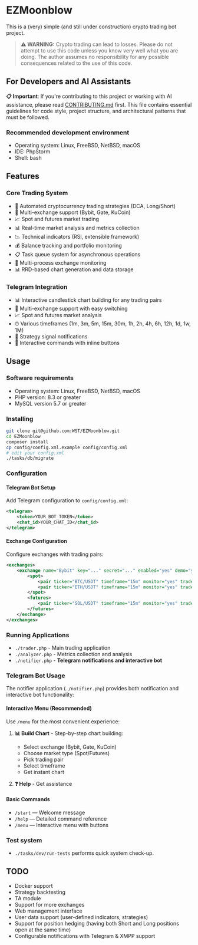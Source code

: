 # EZMoonblow

This is a (very) simple (and still under construction) crypto trading bot project.

> **⚠️ WARNING:** Crypto trading  can lead to losses. Please do not attempt to use this code unless you know very well what you are doing. The author assumes no responsibility for any possible consequences related to the use of this code. 

## For Developers and AI Assistants

**📋 Important**: If you're contributing to this project or working with AI assistance, please read [CONTRIBUTING.md](CONTRIBUTING.md) first. This file contains essential guidelines for code style, project structure, and architectural patterns that must be followed.

### Recommended development environment

* Operating system: Linux, FreeBSD, NetBSD, macOS
* IDE: PhpStorm
* Shell: bash

## Features

### Core Trading System
- 🤖 Automated cryptocurrency trading strategies (DCA, Long/Short)
- 🏢 Multi-exchange support (Bybit, Gate, KuCoin)
- 📈 Spot and futures market trading
- 📊 Real-time market analysis and metrics collection
- 📉 Technical indicators (RSI, extensible framework)
- 💰 Balance tracking and portfolio monitoring
- 📋 Task queue system for asynchronous operations
- 🔄 Multi-process exchange monitoring
- 📊 RRD-based chart generation and data storage

### Telegram Integration
- 📊 Interactive candlestick chart building for any trading pairs
- 🏢 Multi-exchange support with easy switching
- 📈 Spot and futures market analysis
- ⏰ Various timeframes (1m, 3m, 5m, 15m, 30m, 1h, 2h, 4h, 6h, 12h, 1d, 1w, 1M)
- 🔔 Strategy signal notifications
- 💬 Interactive commands with inline buttons

## Usage

### Software requirements

* Operating system: Linux, FreeBSD, NetBSD, macOS
* PHP version: 8.3 or greater
* MySQL version 5.7 or greater

### Installing

```bash
git clone git@github.com:WST/EZMoonblow.git
cd EZMoonblow
composer install
cp config/config.xml.example config/config.xml
# edit your config.xml
./tasks/db/migrate
```

### Configuration

#### Telegram Bot Setup

Add Telegram configuration to `config/config.xml`:

```xml
<telegram>
    <token>YOUR_BOT_TOKEN</token>
    <chat_id>YOUR_CHAT_ID</chat_id>
</telegram>
```

#### Exchange Configuration

Configure exchanges with trading pairs:

```xml
<exchanges>
    <exchange name="Bybit" key="..." secret="..." enabled="yes" demo="yes">
        <spot>
            <pair ticker="BTC/USDT" timeframe="15m" monitor="yes" trade="no" />
            <pair ticker="ETH/USDT" timeframe="15m" monitor="yes" trade="no" />
        </spot>
        <futures>
            <pair ticker="SOL/USDT" timeframe="15m" monitor="yes" trade="no" leverage="5" />
        </futures>
    </exchange>
</exchanges>
```

### Running Applications

* `./trader.php` - Main trading application
* `./analyzer.php` - Metrics collection and analysis
* `./notifier.php` - **Telegram notifications and interactive bot**

### Telegram Bot Usage

The notifier application (`./notifier.php`) provides both notification and interactive bot functionality:

#### Interactive Menu (Recommended)

Use `/menu` for the most convenient experience:

1. **📊 Build Chart** - Step-by-step chart building:
   - Select exchange (Bybit, Gate, KuCoin)
   - Choose market type (Spot/Futures)
   - Pick trading pair
   - Select timeframe
   - Get instant chart

2. **❓ Help** - Get assistance

#### Basic Commands

- `/start` — Welcome message
- `/help` — Detailed command reference
- `/menu` — Interactive menu with buttons

### Test system
* `./tasks/dev/run-tests` performs quick system check-up.

## TODO

* Docker support
* Strategy backtesting
* TA module
* Support for more exchanges
* Web management interface
* User data support (user-defined indicators, strategies)
* Support for position hedging (having both Short and Long positions open at the same time)
* Configurable notifications with Telegram & XMPP support
